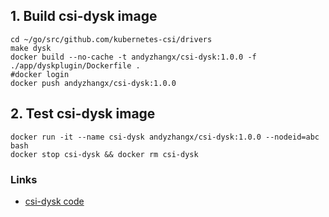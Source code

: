 ## 1. Build csi-dysk image

```
cd ~/go/src/github.com/kubernetes-csi/drivers
make dysk
docker build --no-cache -t andyzhangx/csi-dysk:1.0.0 -f ./app/dyskplugin/Dockerfile .
#docker login
docker push andyzhangx/csi-dysk:1.0.0
```

## 2. Test csi-dysk image
```
docker run -it --name csi-dysk andyzhangx/csi-dysk:1.0.0 --nodeid=abc bash
docker stop csi-dysk && docker rm csi-dysk
```

### Links
 - [csi-dysk code](https://github.com/andyzhangx/drivers/tree/dysk-init)
